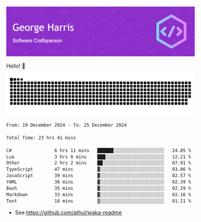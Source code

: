 ![img](./assets/github-header.png)

Hello! :wave:

<div align="center">
  <img  src="https://raw.githubusercontent.com/1999AZZAR/1999AZZAR/readme/resources/grid-snake.svg" alt="snake" />
</div>

<!--START_SECTION:waka-->

```txt
From: 19 December 2024 - To: 25 December 2024

Total Time: 23 hrs 41 mins

C#                6 hrs 11 mins   ██████░░░░░░░░░░░░░░░░░░░   24.05 %
Lua               3 hrs 8 mins    ███░░░░░░░░░░░░░░░░░░░░░░   12.21 %
Other             2 hrs 2 mins    ██░░░░░░░░░░░░░░░░░░░░░░░   07.91 %
TypeScript        47 mins         ▓░░░░░░░░░░░░░░░░░░░░░░░░   03.06 %
JavaScript        39 mins         ▓░░░░░░░░░░░░░░░░░░░░░░░░   02.57 %
YAML              36 mins         ▓░░░░░░░░░░░░░░░░░░░░░░░░   02.39 %
Bash              35 mins         ▓░░░░░░░░░░░░░░░░░░░░░░░░   02.29 %
Markdown          33 mins         ▓░░░░░░░░░░░░░░░░░░░░░░░░   02.16 %
Text              18 mins         ▒░░░░░░░░░░░░░░░░░░░░░░░░   01.21 %
```

<!--END_SECTION:waka-->

- See <https://github.com/athul/waka-readme>
